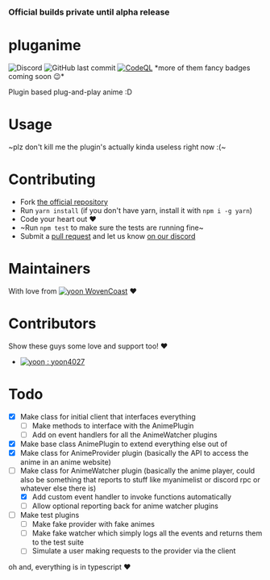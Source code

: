 ### Official builds private until alpha release

# pluganime

![Discord](https://img.shields.io/discord/880416191938703400?label=Talk%20to%20us%21&logo=discord&logoColor=white) ![GitHub last commit](https://img.shields.io/github/last-commit/WovenCoast/pluganime?logo=github) [![CodeQL](https://github.com/WovenCoast/pluganime/actions/workflows/codeql-analysis.yml/badge.svg)](https://github.com/WovenCoast/pluganime/actions/workflows/codeql-analysis.yml) \*more of them fancy badges coming soon 😉\*

Plugin based plug-and-play anime :D

# Usage

~plz don't kill me the plugin's actually kinda useless right now :(~

# Contributing

- Fork [the official repository](https://github.com/WovenCoast/pluganime)
- Run `yarn install` (if you don't have yarn, install it with `npm i -g yarn`)
- Code your heart out ♥
- ~Run `npm test` to make sure the tests are running fine~
- Submit a [pull request](https://github.com/WovenCoast/pluganime/compare) and let us know [on our discord]()

# Maintainers

With love from [![yoon](https://github.com/WovenCoast.png?size=25) WovenCoast](https://github.com/WovenCoast) ♥

# Contributors

Show these guys some love and support too! ♥

- [![yoon](https://github.com/yoon4027.png?size=25) : yoon4027](https://github.com/yoon4027)

# Todo

- [x] Make class for initial client that interfaces everything
  - [ ] Make methods to interface with the AnimePlugin
  - [ ] Add on event handlers for all the AnimeWatcher plugins
- [x] Make base class AnimePlugin to extend everything else out of
- [x] Make class for AnimeProvider plugin (basically the API to access the anime in an anime website)
- [ ] Make class for AnimeWatcher plugin (basically the anime player, could also be something that reports to stuff like myanimelist or discord rpc or whatever else there is)
  - [x] Add custom event handler to invoke functions automatically
  - [ ] Allow optional reporting back for anime watcher plugins
- [ ] Make test plugins
  - [ ] Make fake provider with fake animes
  - [ ] Make fake watcher which simply logs all the events and returns them to the test suite
  - [ ] Simulate a user making requests to the provider via the client

oh and, everything is in typescript ♥
